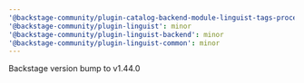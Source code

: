 ```yaml
---
'@backstage-community/plugin-catalog-backend-module-linguist-tags-processor': minor
'@backstage-community/plugin-linguist': minor
'@backstage-community/plugin-linguist-backend': minor
'@backstage-community/plugin-linguist-common': minor
---
```


Backstage version bump to v1.44.0
